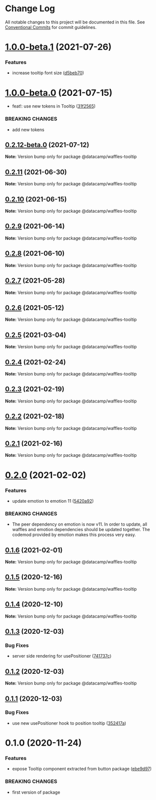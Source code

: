 # Change Log

All notable changes to this project will be documented in this file.
See [Conventional Commits](https://conventionalcommits.org) for commit guidelines.

# [1.0.0-beta.1](https://github.com/datacamp/design-system/compare/@datacamp/waffles-tooltip@1.0.0-beta.0...@datacamp/waffles-tooltip@1.0.0-beta.1) (2021-07-26)


### Features

* increase tooltip font size ([d5beb70](https://github.com/datacamp/design-system/commit/d5beb70))





# [1.0.0-beta.0](https://github.com/datacamp/design-system/compare/@datacamp/waffles-tooltip@0.2.12-beta.0...@datacamp/waffles-tooltip@1.0.0-beta.0) (2021-07-15)


* feat!: use new tokens in Tooltip ([31f2565](https://github.com/datacamp/design-system/commit/31f2565))


### BREAKING CHANGES

* add new tokens





## [0.2.12-beta.0](https://github.com/datacamp/design-system/compare/@datacamp/waffles-tooltip@0.2.11...@datacamp/waffles-tooltip@0.2.12-beta.0) (2021-07-12)

**Note:** Version bump only for package @datacamp/waffles-tooltip





## [0.2.11](https://github.com/datacamp/design-system/compare/@datacamp/waffles-tooltip@0.2.10...@datacamp/waffles-tooltip@0.2.11) (2021-06-30)

**Note:** Version bump only for package @datacamp/waffles-tooltip





## [0.2.10](https://github.com/datacamp/design-system/compare/@datacamp/waffles-tooltip@0.2.9...@datacamp/waffles-tooltip@0.2.10) (2021-06-15)

**Note:** Version bump only for package @datacamp/waffles-tooltip





## [0.2.9](https://github.com/datacamp/design-system/compare/@datacamp/waffles-tooltip@0.2.8...@datacamp/waffles-tooltip@0.2.9) (2021-06-14)

**Note:** Version bump only for package @datacamp/waffles-tooltip





## [0.2.8](https://github.com/datacamp/design-system/compare/@datacamp/waffles-tooltip@0.2.7...@datacamp/waffles-tooltip@0.2.8) (2021-06-10)

**Note:** Version bump only for package @datacamp/waffles-tooltip





## [0.2.7](https://github.com/datacamp/design-system/compare/@datacamp/waffles-tooltip@0.2.6...@datacamp/waffles-tooltip@0.2.7) (2021-05-28)

**Note:** Version bump only for package @datacamp/waffles-tooltip





## [0.2.6](https://github.com/datacamp/design-system/compare/@datacamp/waffles-tooltip@0.2.5...@datacamp/waffles-tooltip@0.2.6) (2021-05-12)

**Note:** Version bump only for package @datacamp/waffles-tooltip





## [0.2.5](https://github.com/datacamp/design-system/compare/@datacamp/waffles-tooltip@0.2.4...@datacamp/waffles-tooltip@0.2.5) (2021-03-04)

**Note:** Version bump only for package @datacamp/waffles-tooltip





## [0.2.4](https://github.com/datacamp/design-system/compare/@datacamp/waffles-tooltip@0.2.3...@datacamp/waffles-tooltip@0.2.4) (2021-02-24)

**Note:** Version bump only for package @datacamp/waffles-tooltip





## [0.2.3](https://github.com/datacamp/design-system/compare/@datacamp/waffles-tooltip@0.2.2...@datacamp/waffles-tooltip@0.2.3) (2021-02-19)

**Note:** Version bump only for package @datacamp/waffles-tooltip





## [0.2.2](https://github.com/datacamp/design-system/compare/@datacamp/waffles-tooltip@0.2.1...@datacamp/waffles-tooltip@0.2.2) (2021-02-18)

**Note:** Version bump only for package @datacamp/waffles-tooltip





## [0.2.1](https://github.com/datacamp/design-system/compare/@datacamp/waffles-tooltip@0.2.0...@datacamp/waffles-tooltip@0.2.1) (2021-02-16)

**Note:** Version bump only for package @datacamp/waffles-tooltip





# [0.2.0](https://github.com/datacamp/design-system/compare/@datacamp/waffles-tooltip@0.1.6...@datacamp/waffles-tooltip@0.2.0) (2021-02-02)


### Features

* update emotion to emotion 11 ([5420a92](https://github.com/datacamp/design-system/commit/5420a92))


### BREAKING CHANGES

* The peer dependency on emotion is now v11. In order to update, all waffles and emotion dependencies should be updated together. The codemod provided by emotion makes this process very easy.





## [0.1.6](https://github.com/datacamp/design-system/compare/@datacamp/waffles-tooltip@0.1.5...@datacamp/waffles-tooltip@0.1.6) (2021-02-01)

**Note:** Version bump only for package @datacamp/waffles-tooltip





## [0.1.5](https://github.com/datacamp/design-system/compare/@datacamp/waffles-tooltip@0.1.4...@datacamp/waffles-tooltip@0.1.5) (2020-12-16)

**Note:** Version bump only for package @datacamp/waffles-tooltip





## [0.1.4](https://github.com/datacamp/design-system/compare/@datacamp/waffles-tooltip@0.1.3...@datacamp/waffles-tooltip@0.1.4) (2020-12-10)

**Note:** Version bump only for package @datacamp/waffles-tooltip





## [0.1.3](https://github.com/datacamp/design-system/compare/@datacamp/waffles-tooltip@0.1.2...@datacamp/waffles-tooltip@0.1.3) (2020-12-03)


### Bug Fixes

* server side rendering for usePositioner ([741737c](https://github.com/datacamp/design-system/commit/741737c))





## [0.1.2](https://github.com/datacamp/design-system/compare/@datacamp/waffles-tooltip@0.1.1...@datacamp/waffles-tooltip@0.1.2) (2020-12-03)

**Note:** Version bump only for package @datacamp/waffles-tooltip





## [0.1.1](https://github.com/datacamp/design-system/compare/@datacamp/waffles-tooltip@0.1.0...@datacamp/waffles-tooltip@0.1.1) (2020-12-03)


### Bug Fixes

* use new usePositioner hook to position tooltip ([352417a](https://github.com/datacamp/design-system/commit/352417a))





# 0.1.0 (2020-11-24)


### Features

* expose Tooltip component extracted from button package ([ebe9d97](https://github.com/datacamp/design-system/commit/ebe9d97))


### BREAKING CHANGES

* first version of package

